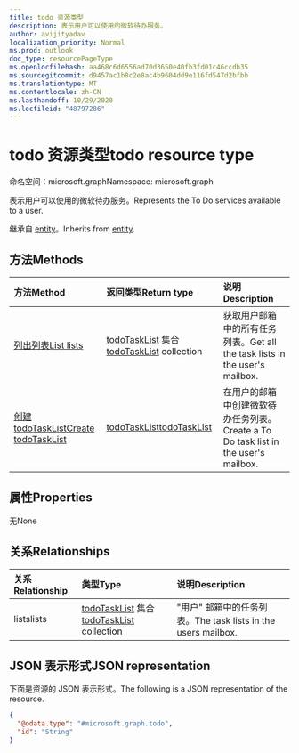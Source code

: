 ```yaml
---
title: todo 资源类型
description: 表示用户可以使用的微软待办服务。
author: avijityadav
localization_priority: Normal
ms.prod: outlook
doc_type: resourcePageType
ms.openlocfilehash: aa468c6d6556ad70d3650e40fb3fd01c46ccdb35
ms.sourcegitcommit: d9457ac1b8c2e8ac4b9604dd9e116fd547d2bfbb
ms.translationtype: MT
ms.contentlocale: zh-CN
ms.lasthandoff: 10/29/2020
ms.locfileid: "48797286"
---
```

# <a name="todo-resource-type"></a><span data-ttu-id="a28dc-103">todo 资源类型</span><span class="sxs-lookup"><span data-stu-id="a28dc-103">todo resource type</span></span>

<span data-ttu-id="a28dc-104">命名空间：microsoft.graph</span><span class="sxs-lookup"><span data-stu-id="a28dc-104">Namespace: microsoft.graph</span></span>

<span data-ttu-id="a28dc-105">表示用户可以使用的微软待办服务。</span><span class="sxs-lookup"><span data-stu-id="a28dc-105">Represents the To Do services available to a user.</span></span>

<span data-ttu-id="a28dc-106">继承自 [entity](../resources/entity.md)。</span><span class="sxs-lookup"><span data-stu-id="a28dc-106">Inherits from [entity](../resources/entity.md).</span></span>

## <a name="methods"></a><span data-ttu-id="a28dc-107">方法</span><span class="sxs-lookup"><span data-stu-id="a28dc-107">Methods</span></span>
|<span data-ttu-id="a28dc-108">方法</span><span class="sxs-lookup"><span data-stu-id="a28dc-108">Method</span></span>|<span data-ttu-id="a28dc-109">返回类型</span><span class="sxs-lookup"><span data-stu-id="a28dc-109">Return type</span></span>|<span data-ttu-id="a28dc-110">说明</span><span class="sxs-lookup"><span data-stu-id="a28dc-110">Description</span></span>|
|:---|:---|:---|
|[<span data-ttu-id="a28dc-111">列出列表</span><span class="sxs-lookup"><span data-stu-id="a28dc-111">List lists</span></span>](../api/todo-list-lists.md) | <span data-ttu-id="a28dc-112">[todoTaskList](todotasklist.md) 集合</span><span class="sxs-lookup"><span data-stu-id="a28dc-112">[todoTaskList](todotasklist.md) collection</span></span> | <span data-ttu-id="a28dc-113">获取用户邮箱中的所有任务列表。</span><span class="sxs-lookup"><span data-stu-id="a28dc-113">Get all the task lists in the user's mailbox.</span></span> |
|[<span data-ttu-id="a28dc-114">创建 todoTaskList</span><span class="sxs-lookup"><span data-stu-id="a28dc-114">Create todoTaskList</span></span>](../api/todo-post-lists.md) | [<span data-ttu-id="a28dc-115">todoTaskList</span><span class="sxs-lookup"><span data-stu-id="a28dc-115">todoTaskList</span></span>](todotasklist.md) | <span data-ttu-id="a28dc-116">在用户的邮箱中创建微软待办任务列表。</span><span class="sxs-lookup"><span data-stu-id="a28dc-116">Create a To Do task list in the user's mailbox.</span></span> |

## <a name="properties"></a><span data-ttu-id="a28dc-117">属性</span><span class="sxs-lookup"><span data-stu-id="a28dc-117">Properties</span></span>
<span data-ttu-id="a28dc-118">无</span><span class="sxs-lookup"><span data-stu-id="a28dc-118">None</span></span>

## <a name="relationships"></a><span data-ttu-id="a28dc-119">关系</span><span class="sxs-lookup"><span data-stu-id="a28dc-119">Relationships</span></span>
|<span data-ttu-id="a28dc-120">关系</span><span class="sxs-lookup"><span data-stu-id="a28dc-120">Relationship</span></span>|<span data-ttu-id="a28dc-121">类型</span><span class="sxs-lookup"><span data-stu-id="a28dc-121">Type</span></span>|<span data-ttu-id="a28dc-122">说明</span><span class="sxs-lookup"><span data-stu-id="a28dc-122">Description</span></span>|
|:---|:---|:---|
|<span data-ttu-id="a28dc-123">lists</span><span class="sxs-lookup"><span data-stu-id="a28dc-123">lists</span></span>|<span data-ttu-id="a28dc-124">[todoTaskList](../resources/todotasklist.md) 集合</span><span class="sxs-lookup"><span data-stu-id="a28dc-124">[todoTaskList](../resources/todotasklist.md) collection</span></span>| <span data-ttu-id="a28dc-125">"用户" 邮箱中的任务列表。</span><span class="sxs-lookup"><span data-stu-id="a28dc-125">The task lists in the users mailbox.</span></span> |

## <a name="json-representation"></a><span data-ttu-id="a28dc-126">JSON 表示形式</span><span class="sxs-lookup"><span data-stu-id="a28dc-126">JSON representation</span></span>
<span data-ttu-id="a28dc-127">下面是资源的 JSON 表示形式。</span><span class="sxs-lookup"><span data-stu-id="a28dc-127">The following is a JSON representation of the resource.</span></span>
<!-- {
  "blockType": "resource",
  "keyProperty": "id",
  "@odata.type": "microsoft.graph.todo",
  "baseType": "microsoft.graph.entity",
  "openType": false
}
-->
``` json
{
  "@odata.type": "#microsoft.graph.todo",
  "id": "String"
}
```



